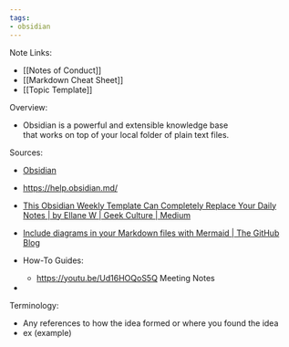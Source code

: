 ```yaml
---
tags:
- obsidian
---
```

Note Links:
- [[Notes of Conduct]]
- [[Markdown Cheat Sheet]]
- [[Topic Template]]

Overview:
- Obsidian is a powerful and extensible knowledge base  
that works on top of your local folder of plain text files.

Sources:
- [Obsidian](https://obsidian.md/)
- https://help.obsidian.md/
- [This Obsidian Weekly Template Can Completely Replace Your Daily Notes | by Ellane W | Geek Culture | Medium](https://medium.com/geekculture/this-obsidian-weekly-template-can-completely-replace-your-daily-notes-cff259116c8e)
- [Include diagrams in your Markdown files with Mermaid | The GitHub Blog](https://github.blog/2022-02-14-include-diagrams-markdown-files-mermaid/)

- How-To Guides:
	- https://youtu.be/Ud16HOQoS5Q Meeting Notes
- 

Terminology:
- Any references to how the idea formed or where you found the idea
- ex (example)

